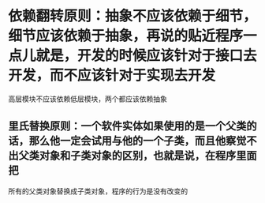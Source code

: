 # 依赖翻转原则：抽象不应该依赖于细节，细节应该依赖于抽象，再说的贴近程序一点儿就是，开发的时候应该针对于接口去开发，而不应该针对于实现去开发
高层模块不应该依赖低层模块，两个都应该依赖抽象
## 里氏替换原则：一个软件实体如果使用的是一个父类的话，那么他一定会试用与他的一个子类，而且他察觉不出父类对象和子类对象的区别，也就是说，在程序里面把
所有的父类对象替换成子类对象，程序的行为是没有改变的
